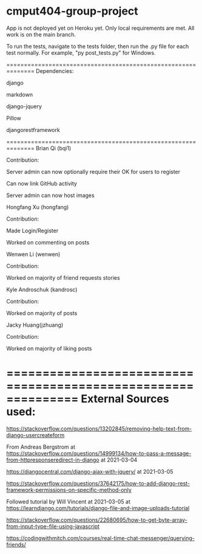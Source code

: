 # cmput404-group-project
App is not deployed yet on Heroku yet. Only local requirements are met. All work is on the main branch.

To run the tests, navigate to the tests folder, then run the .py file for each test normally. For example, "py post_tests.py" for Windows.

==============================================================
Dependencies:

django

markdown

django-jquery

Pillow

djangorestframework

==============================================================
Brian Qi (bqi1)

Contribution:

Server admin can now optionally require their OK for users to register

Can now link GitHub activity

Server admin can now host images

Hongfang Xu (hongfang)

Contribution:

Made Login/Register

Worked on commenting on posts

Wenwen Li (wenwen)

Contribution:

Worked on majority of friend requests stories

Kyle Androschuk (kandrosc)

Contribution:

Worked on majority of posts

Jacky Huang(jzhuang)

Contribution:

Worked on majority of liking posts

==============================================================
External Sources used:
==============================================================
https://stackoverflow.com/questions/13202845/removing-help-text-from-django-usercreateform

From Andreas Bergstrom at https://stackoverflow.com/questions/14999134/how-to-pass-a-message-from-httpresponseredirect-in-django at 2021-03-04 

https://djangocentral.com/django-ajax-with-jquery/ at 2021-03-05

https://stackoverflow.com/questions/37642175/how-to-add-django-rest-framework-permissions-on-specific-method-only

Followed tutorial by Will Vincent at 2021-03-05 at https://learndjango.com/tutorials/django-file-and-image-uploads-tutorial

https://stackoverflow.com/questions/22680695/how-to-get-byte-array-from-input-type-file-using-javascript

https://codingwithmitch.com/courses/real-time-chat-messenger/querying-friends/

